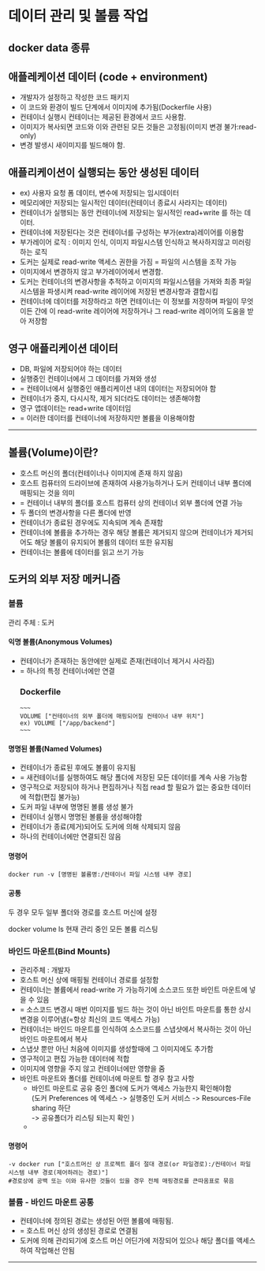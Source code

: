 # 데이터 관리 및 볼륨 작업
## docker data 종류
## 애플레케이션 데이터 (code + environment)
* 개발자가 설정하고 작성한 코드 패키지
* 이 코드와 환경이 빌드 단계에서 이미지에 추가됨(Dockerfile 사용)
* 컨테이너 실행시 컨테이너는 제공된 환경에서 코드 사용함.
* 이미지가 복사되면 코드와 이와 관련된 모든 것들은 고정됨(이미지 변경 불가:read-only)
* 변경 발생시 새이미지를 빌드해야 함.

## 애플리케이션이 실행되는 동안 생성된 데이터
* ex) 사용자 요청 폼 데이터, 변수에 저장되는 임시데이터
* 메모리에만 저장되는 일시적인 데이터(컨테이너 종료시 사라지는 데이터)
* 컨테이너가 실행되는 동안 컨테이너에 저장되는 일시적인 read+write 를 하는 데이터.
* 컨테이너에 저장된다는 것은 컨테이너를 구성하는 부가(extra)레이어를 이용함
* 부가레이어 로직 : 이미지 인식, 이미지 파일시스템 인식하고 복사하지않고 미러링하는 로직
* 도커는 실제로 read-write 액세스 권한을 가짐 = 파일의 시스템을 조작 가능
* 이미지에서 변경하지 않고 부가레이어에서 변경함.
* 도커는 컨테이너의 변경사항을 추적하고 이미지의 파일시스템을 가져와 최종 파일시스템을 파생시켜 read-write 레이어에 저장된 변경사항과 결합시킴
* 컨테이너에 데이터를 저장하라고 하면 컨테이너는 이 정보를 저장하며 파일이 무엇이든 간에 이 read-write 레이어에 저장하거나 그 read-write 레이어의 도움을 받아 저장함

## 영구 애플리케이션 데이터
* DB, 파일에 저장되어야 하는 데이터
* 실행중인 컨테이너에서 그 데이터를 가져와 생성
* = 컨테이너에서 실행중인 애플리케이션 내의 데이터는 저장되어야 함
* 컨테이너가 중지, 다시시작, 제거 되더라도 데이터는 생존해야함
* 영구 앱데이터는 read+write 데이터임
* = 이러한 데이터를 컨테이너에 저장하지만 볼륨을 이용해야함

---

## 볼륨(Volume)이란?
* 호스트 머신의 폴더(컨테이너나 이미지에 존재 하지 않음)
* 호스트 컴퓨터의 드라이브에 존재하여 사용가능하거나 도커 컨테이너 내부 폴더에 매핑되는 것을 의미
* = 컨테이너 내부의 폴더를 호스트 컴퓨터 상의 컨테이너 외부 폴더에 연결 가능
* 두 폴더의 변경사항을 다른 폴더에 반영
* 컨테이너가 종료된 경우에도 지속되며 계속 존재함
* 컨테이너에 볼륨을 추가하는 경우 해당 볼륨은 제거되지 않으며 컨테이너가 제거되어도 해당 볼륨이 유지되어 볼륨의 데이터 또한 유지됨
* 컨테이너는 볼륨에 데이터를 읽고 쓰기 가능

## 도커의 외부 저장 메커니즘

### 볼륨
관리 주체 : 도커
#### 익명 볼륨(Anonymous Volumes)
* 컨테이너가 존재하는 동안에만 실제로 존재(컨테이너 제거시 사라짐)
* = 하나의 특정 컨테이너에만 연결
  ### Dockerfile
      ~~~
      VOLUME ["컨테이너의 외부 폴더에 매핑되어질 컨테이너 내부 위치"]
      ex) VOLUME ["/app/backend"]
      ~~~
#### 명명된 볼륨(Named Volumes)
* 컨테이너가 종료된 후에도 볼륨이 유지됨
* = 새컨테이너를 실행하여도 해당 폴더에 저장된 모든 데이터를 계속 사용 가능함
* 영구적으로 저장되야 하거나 편집하거나 직접 read 할 필요가 없는 중요한 데이터에 적합(편집 불가능)
* 도커 파일 내부에 명명된 볼륨 생성 불가
* 컨테이너 실행시 명명된 볼륨을 생성해야함
* 컨테이너가 종료(제거)되어도 도커에 의해 삭제되지 않음
* 하나의 컨테이너에만 연결되진 않음

#### 명령어
    docker run -v [명명된 볼륨명:/컨테이너 파일 시스템 내부 경로] 

#### 공통
두 경우 모두 일부 폴더와 경로를 호스트 머신에 설정

docker volume
ls 현재 관리 중인 모든 볼륨 리스팅


### 바인드 마운트(Bind Mounts)
* 관리주체 : 개발자
* 호스트 머신 상에 매핑될 컨테이너 경로를 설정함
* 컨테이너는 볼륨에서 read-write 가 가능하기에 소스코드 또한 바인트 마운트에 넣을 수 있음
* = 소스코드 변경시 매번 이미지를 빌드 하는 것이 아닌 바인트 마운트를 통한 상시 변경을 이루어냄(=항상 최신의 코드 액세스 가능)
* 컨테이너는 바인드 마운트를 인식하여 소스코드를 스냅샷에서 복사하는 것이 아닌 바인드 마운트에서 복사
* 스냅샷 뿐만 아닌 처음에 이미지를 생성할때에 그 이미지에도 추가함
* 영구적이고 편집 가능한 데이터에 적합
* 이미지에 영향을 주지 않고 컨테이너에만 영향을 줌
* 바인트 마운트와 폴더를 컨테이너에 마운트 할 경우 참고 사항
  * 바인트 마운트로 공유 중인 폴더에 도커가 액세스 가능한지 확인해야함 <br/>
    (도커 Preferences 에 엑세스 -> 실행중인 도커 서비스 -> Resources-File sharing 하단 <br/>
    -> 공유폴더가 리스팅 되는지 확인 )
  *
#### 명령어
    -v docker run ["호스트머신 상 프로젝트 폴더 절대 경로(or 파일경로):/컨테이너 파일 시스템 내부 경로(제어하려는 경로)"]
    #경로상에 공백 또는 이와 유사한 것들이 있을 경우 전체 매핑경로를 큰따옴표로 묶음


### 볼륨 - 바인드 마운트 공통
* 컨테이너에 정의된 경로는 생성된 어떤 볼륨에 매핑됨.
* = 호스트 머신 상의 생성된 경로로 연결됨
* 도커에 의해 관리되기에 호스트 머신 어딘가에 저장되어 있으나 해당 폴더를 액세스하여 작업해선 안됨
---